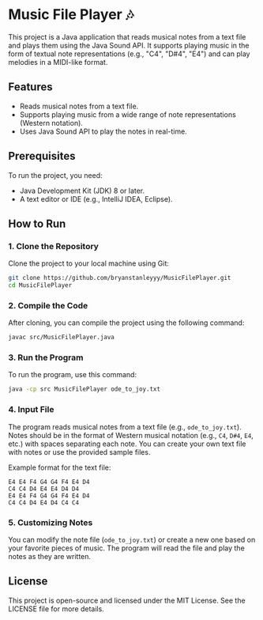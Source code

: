 # Music File Player 🎶

This project is a Java application that reads musical notes from a text file and plays them using the Java Sound API. It supports playing music in the form of textual note representations (e.g., "C4", "D#4", "E4") and can play melodies in a MIDI-like format.

## Features
- Reads musical notes from a text file.
- Supports playing music from a wide range of note representations (Western notation).
- Uses Java Sound API to play the notes in real-time.

## Prerequisites
To run the project, you need:
- Java Development Kit (JDK) 8 or later.
- A text editor or IDE (e.g., IntelliJ IDEA, Eclipse).

## How to Run

### 1. Clone the Repository
Clone the project to your local machine using Git:
```bash
git clone https://github.com/bryanstanleyyy/MusicFilePlayer.git
cd MusicFilePlayer
```

### 2. Compile the Code
After cloning, you can compile the project using the following command:
```bash
javac src/MusicFilePlayer.java
```

### 3. Run the Program
To run the program, use this command:
```bash
java -cp src MusicFilePlayer ode_to_joy.txt
```

### 4. Input File
The program reads musical notes from a text file (e.g., `ode_to_joy.txt`). Notes should be in the format of Western musical notation (e.g., `C4`, `D#4`, `E4`, etc.) with spaces separating each note. You can create your own text file with notes or use the provided sample files.

Example format for the text file:
```plaintext
E4 E4 F4 G4 G4 F4 E4 D4
C4 C4 D4 E4 E4 D4 D4
E4 E4 F4 G4 G4 F4 E4 D4
C4 C4 D4 E4 D4 C4 C4
```

### 5. Customizing Notes
You can modify the note file (`ode_to_joy.txt`) or create a new one based on your favorite pieces of music. The program will read the file and play the notes as they are written.

## License
This project is open-source and licensed under the MIT License. See the LICENSE file for more details.
